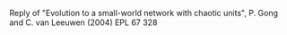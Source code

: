 Reply of "Evolution to a small-world network with chaotic units", P. Gong and C. van Leeuwen (2004) EPL 67 328

